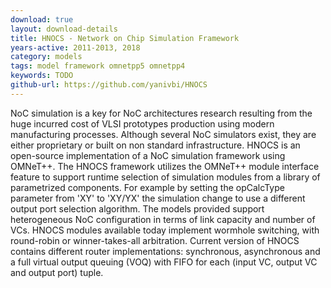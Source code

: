 ```yaml
---
download: true
layout: download-details
title: HNOCS - Network on Chip Simulation Framework
years-active: 2011-2013, 2018
category: models
tags: model framework omnetpp5 omnetpp4
keywords: TODO
github-url: https://github.com/yanivbi/HNOCS
---
```


NoC simulation is a key for NoC architectures research resulting from the huge
incurred cost of VLSI prototypes production using modern manufacturing
processes. Although several NoC simulators exist, they are either proprietary or
built on non standard infrastructure. HNOCS is an open-source implementation of
a NoC simulation framework using OMNeT++. The HNOCS framework utilizes the
OMNeT++ module interface feature to support runtime selection of simulation
modules from a library of parametrized components. For example by setting the
opCalcType parameter from 'XY' to 'XY/YX' the simulation change to use a
different output port selection algorithm. The models provided support
heterogeneous NoC configuration in terms of link capacity and number of VCs.
HNOCS modules available today implement wormhole switching, with round-robin or
winner-takes-all arbitration. Current version of HNOCS contains different router
implementations: synchronous, asynchronous and a full virtual output queuing
(VOQ) with FIFO for each (input VC, output VC and output port) tuple.
